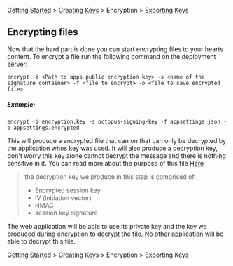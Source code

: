 [Getting Started](../README.MD) > [Creating Keys](./CreatingKeys.md) > Encryption > [Exporting Keys](./ExportingKeys.md)

## Encrypting files
Now that the hard part is done you can start encrypting files to your hearts content. To encrypt a file run the following command on the deployment server:

`encrypt -i <Path to apps public encryption key> -s <name of the signature container> -f <file to encrypt> -o <file to save encrypted file>`

##### Example:
```
encrypt -i encryption.key -s octopus-signing-key -f appsettings.json -o appsettings.encrypted
```

This will produce a encrypted file that can on that can only be decrypted by the application whos key was used. It will also produce a decryption key, don't worry this key alone cannot decrypt the message and there is nothing sensitive in it. You can read more about the purpose of this file [Here](../README.MD) 
> the decryption key we produce in this step is comprised of:
>  - Encrypted session key 
>  - IV (initiation vector)
>  - HMAC
>  - session key signature


The web application will be able to use its private key and the key we produced during encryption to decrypt the file. No other application will be able to decrypt this file.

[Getting Started](../README.MD) > [Creating Keys](./CreatingKeys.md) > Encryption > [Exporting Keys](./ExportingKeys.md)